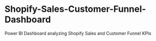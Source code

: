 # Shopify-Sales-Customer-Funnel-Dashboard
Power BI Dashboard analyzing Shopify Sales and Customer Funnel KPIs
